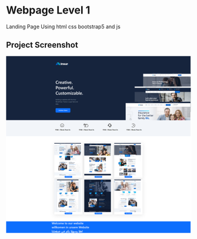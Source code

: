 # Webpage Level 1
Landing Page Using html css bootstrap5 and js

## Project Screenshot
![](https://github.com/TahaAlothman/webpage-1/blob/main/screenshot.png)
